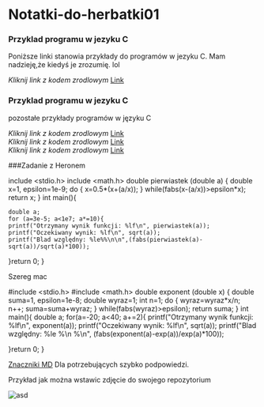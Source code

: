# Notatki-do-herbatki01

### Przyklad programu w jezyku C

Poniższe linki stanowia przykłady do programów w jezyku C. Mam nadzieję,że kiedyś je zrozumię. lol

_Kliknij link z kodem zrodlowym_ [Link](https://github.com/Alphacentauri01/Notatki-do-herbatki01/blob/master/programy.cpp)

### Przyklad programu w jezyku C

pozostałe przykłady programów w języku C

_Kliknij link z kodem zrodlowym_ [Link](https://github.com/Alphacentauri01/Notatki-do-herbatki01/blob/master/programy2.cpp)  
_Kliknij link z kodem zrodlowym_ [Link](https://github.com/Alphacentauri01/Notatki-do-herbatki01/blob/master/Zadanie%205.cpp)  
_Kliknij link z kodem zrodlowym_ [Link](https://github.com/Alphacentauri01/Notatki-do-herbatki01/blob/master/zadanie%20z%20heronem.doc)


###Zadanie z Heronem
  
include <stdio.h>
include <math.h>
double pierwiastek (double a)
{
	double x=1, epsilon=1e-9;
	do
	{
		x=0.5*(x+(a/x));
	}
	while(fabs(x-(a/x))>epsilon*x);
	return x;
}
int main(){
	
	double a;
	for (a=3e-5; a<1e7; a*=10){
	printf("Otrzymany wynik funkcji: %lf\n", pierwiastek(a));
	printf("Oczekiwany wynik: %lf\n", sqrt(a));
	printf("Blad względny: %le%%\n\n",(fabs(pierwiastek(a)-sqrt(a))/sqrt(a)*100));
	
}return 0;
}




Szereg mac


#include <stdio.h>
#include <math.h>
double exponent (double x)
{
	double suma=1, epsilon=1e-8;
	double wyraz=1;
	int n=1;
	do
	{
	wyraz=wyraz*x/n;
	n++;
	suma=suma+wyraz;
	}
	while(fabs(wyraz)>epsilon);
	return suma;
}
int main(){
	double a;
	for(a=-20; a<40; a+=2){
		printf("Otrzymany wynik funkcji: %lf\n", exponent(a));
		printf("Oczekiwany wynik: %lf\n", sqrt(a));
		printf("Blad względny: %le %\n %\n", (fabs(exponent(a)-exp(a))/exp(a)*100));	
	
}return 0;
}

  
[Znaczniki MD](https://en.wikipedia.org/wiki/Markdown)
Dla potrzebujących szybko podpowiedzi.  

Przykład jak można wstawic zdjęcie do swojego repozytorium

![asd](http://ocdn.eu/images/pulscms/ZTc7MDA_/69b1ca79f93ec522ce597f82a58b620a.jpg)  

